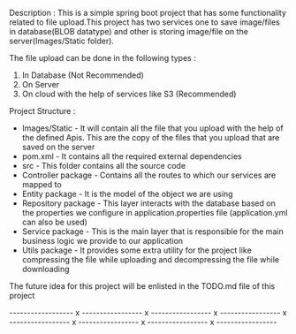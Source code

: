 Description :
This is a simple spring boot project that has some functionality related to file upload.This project has two services one to save image/files in database(BLOB datatype) 
and other is storing image/file on the server(Images/Static folder).

The file upload can be done in the following types :
1) In Database (Not Recommended)
2) On Server
3) On cloud with the help of services like S3 (Recommended) 

Project Structure :
* Images/Static - It will contain all the file that you upload with the help of the defined Apis. This are the copy of the files that you upload that are saved on the server
* pom.xml - It contains all the required external dependencies 
* src - This folder contains all the source code
* Controller package - Contains all the routes to which our services are mapped to
* Entity package - It is the model of the object we are using
* Repository package - This layer interacts with the database based on the properties we configure in application.properties file (application.yml can also be used)
* Service package - This is the main layer that is responsible for the main business logic we provide to our application
* Utils package - It provides some extra utility for the project like compressing the file while uploading and decompressing the file while downloading

The future idea for this project will be enlisted in the TODO.md file of this project

------------------ x ----------------- x ----------------- x ----------------- x ----------------- x ----------------- x ----------------- x ----------------- 
